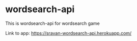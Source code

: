 # wordsearch-api
This is wordsearch-api for wordsearch game

Link to app: https://sravan-wordsearch-api.herokuapp.com/
